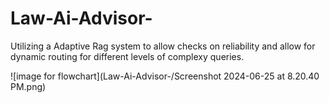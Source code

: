 # Law-Ai-Advisor-

Utilizing a Adaptive Rag system to allow checks on reliability and allow for dynamic routing for different levels of complexy queries. 

![image for flowchart](Law-Ai-Advisor-/Screenshot 2024-06-25 at 8.20.40 PM.png)